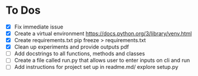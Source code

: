 # To Dos

- [X] Fix immediate issue
- [X] Create a virtual environment https://docs.python.org/3/library/venv.html
- [X] Create requirements.txt pip freeze > requirements.txt
- [X] Clean up experiments and provide outputs pdf
- [ ] Add docstrings to all functions, methods and classes
- [ ] Create a file called run.py that allows user to enter inputs on cli and run
- [ ] Add instructions for project set up in readme.md/ explore setup.py 
